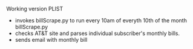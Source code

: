 Working version
PLIST  
+  invokes billScrape.py to run every 10am of everyth 10th of the month  
billScrape.py  
+  checks AT&T site and parses individual subscriber's monthly bills.  
+  sends email with monthly bill  
